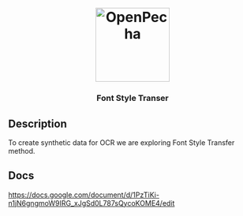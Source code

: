 
<h1 align="center">
  <br>
  <a href="https://openpecha.org"><img src="https://avatars.githubusercontent.com/u/82142807?s=400&u=19e108a15566f3a1449bafb03b8dd706a72aebcd&v=4" alt="OpenPecha" width="150"></a>
  <br>
</h1>

<!-- Replace with 1-sentence description about what this tool is or does.-->

<h3 align="center">Font Style Transer</h3>

## Description

To create synthetic data for OCR we are exploring Font Style Transfer method.

## Docs

<!-- Update the link to the docs -->

https://docs.google.com/document/d/1PzTiKi-n1jN6gngmoW9IRG_xJgSd0L787sQycoKOME4/edit

